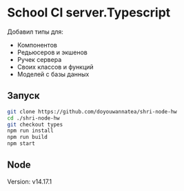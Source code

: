 # School CI server.Typescript

Добавил типы для:

* Компонентов
* Редьюсеров и экшенов
* Ручек сервера
* Своих классов и функций
* Моделей с базы данных

## Запуск

```bash
git clone https://github.com/doyouwannatea/shri-node-hw
cd ./shri-node-hw
git checkout types
npm run install
npm run build
npm start
```

## Node

Version: v14.17.1
